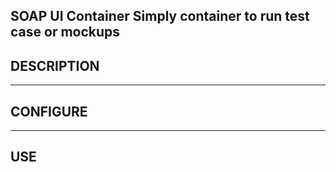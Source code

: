 **SOAP UI Container**
Simply container to run test case or mockups 
---

## DESCRIPTION

---

## CONFIGURE


---

## USE

